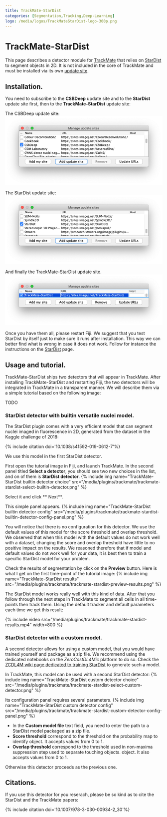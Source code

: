 ```yaml
---
title: TrackMate-StarDist
categories: [Segmentation,Tracking,Deep-Learning]
logo: /media/logos/TrackMateStarDist-logo-300p.png
---
```


# TrackMate-StarDist

This page describes a detector module for [TrackMate](/plugins/trackmate/index) that relies on [StarDist](/plugins/stardist) to segment objects in 2D. It is not included in the core of TrackMate and must be installed via its own [update site](/update-sites/following).

## Installation.

You need to subscribe to the **CSBDeep** update site and to the **StarDist** update site first, then to the **TrackMate-StarDist** update site:

The CSBDeep update site:
![Subscribe to the CSBDeep update site](/media/plugins/trackmate/trackmate-stardist-install-csbdeep.png)

The StarDist update site:
![Subscribe to the StarDist update site](/media/plugins/trackmate/trackmate-stardist-install-stardist.png)

And finally the TrackMate-StarDist update site.
![Subscribe to the TrackMate-StarDist update site](/media/plugins/trackmate/trackmate-stardist-install.png)

Once you have them all, please restart Fiji.
We suggest that you test StarDist by itself just to make sure it runs after installation. This way we can better find what is wrong in case it does not work. Follow for instance the instructions on the [StarDist](/plugins/stardist) page.

## Usage and tutorial.

TrackMate-StarDist ships two detectors that will appear in TrackMate.
After installing TrackMate-StarDist and restarting Fiji, the two detectors will be integrated in TrackMate in a transparent manner.
We will describe them via a simple tutorial based on the following image:

TODO

### StarDist detector with builtin versatile nuclei model.

The StarDist plugin comes with a very efficient model that can segment nuclei imaged in fluorescence in 2D, generated from the dataset in the Kaggle challenge of 2018:

{% include citation doi='10.1038/s41592-019-0612-7'%}

We use this model in the first StarDist detector. 

First open the tutorial image in Fiji, and launch TrackMate. 
In the second panel titled **Select a detector**, you should see two new choices in the list, and on of them is **StarDist detector**. 
{% include img name="TrackMate-StarDist builtin detector choice" src="/media/plugins/trackmate/trackmate-stardist-select-builtin-detector.png" %}

Select it and click ** Next**.

This simple panel appears. 
{% include img name="TrackMate-StarDist builtin detector config" src="/media/plugins/trackmate/trackmate-stardist-builtin-detector-config-panel.png" %}

You will notice that there is no configuration for this detector. 
We use the default values of this model for the score threshold and overlap threshold.
We observed that when this model with the default values do not work well with a dataset, changing the score and overlap threshold have little to no positive impact on the results.
We reasoned therefore  that if model and default values do not work well for your data, it is best then to train a specific StarDist model for your problem.

Check the results of segmentation by click on the **Preview** button.
Here is what I get on the first time-point of the tutorial image:
{% include img name="TrackMate-StarDist results" src="/media/plugins/trackmate/trackmate-stardist-preview-results.png" %}

The StarDist model works really well with this kind of data.
After that you follow through the next steps in TrackMate to segment all cells in all time-points then track them. 
Using the default tracker and default parameters each time we get this result:

{% include video src="/media/plugins/trackmate/trackmate-stardist-results.mp4" width=800 %}

### StarDist detector with a custom model.

A second detector allows for using a custom model, that you would have trained yourself and package as a zip file. 
We recommend using the dedicated notebooks on the _ZeroCostDL4Mic_ platform to do so. Check the [ZCDL4M wiki page dedicated to training StarDist](https://github.com/HenriquesLab/ZeroCostDL4Mic/wiki/Stardist) to generate such a model.

In TrackMate, this model can be used with a second StarDist detector:
{% include img name="TrackMate-StarDist custom detector choice" src="/media/plugins/trackmate/trackmate-stardist-select-custom-detector.png" %}

Its configuration panel requires several parameters.
{% include img name="TrackMate-StarDist custom detector config" src="/media/plugins/trackmate/trackmate-stardist-custom-detector-config-panel.png" %}

- In the **Custom model file** text field, you need to enter the path to a StarDist model packaged as a zip file. 
- **Score threshold** correspond to the threshold on the probability map to identify object. It accepts values from 0 to 1.
- **Overlap threshold** correspond to the threshold used in non-maxima suppression step used to separate touching objects. object. It also accepts values from 0 to 1.

Otherwise this detector proceeds as the previous one.

## Citations.

If you use this detector for you reserach, please be so kind as to cite the StarDist and the TrackMate papers:

{% include citation doi='10.1007/978-3-030-00934-2_30'%}


